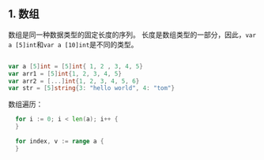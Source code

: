## 1. 数组 

数组是同一种数据类型的固定长度的序列。
长度是数组类型的一部分，因此，`var a [5]int`和`var a [10]int`是不同的类型。

```go 

var a [5]int = [5]int{ 1, 2 , 3, 4, 5}
var arr1 = [5]int{1, 2, 3, 4, 5}
var arr2 = [...]int{1, 2, 3, 4, 5, 6}
var str = [5]string{3: "hello world", 4: "tom"}
```

数组遍历：

```go 
  for i := 0; i < len(a); i++ {
  }
    
  for index, v := range a {
  }
```